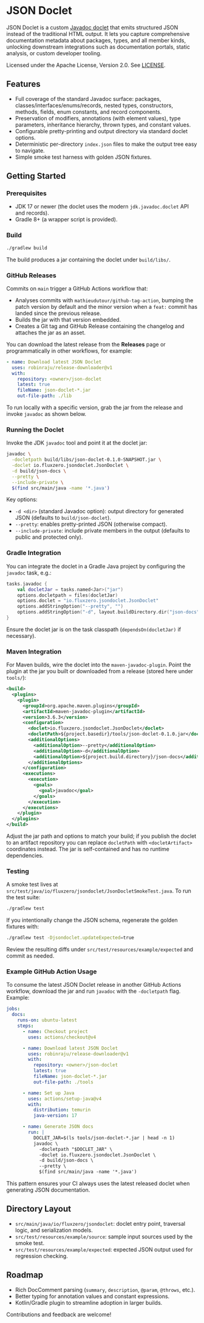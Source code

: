 # JSON Doclet

JSON Doclet is a custom [Javadoc doclet](https://docs.oracle.com/javase/8/docs/technotes/guides/javadoc/doclet/overview.html) that emits structured JSON instead of the traditional HTML output. It lets you capture comprehensive documentation metadata about packages, types, and all member kinds, unlocking downstream integrations such as documentation portals, static analysis, or custom developer tooling.

Licensed under the Apache License, Version 2.0. See [LICENSE](LICENSE).

## Features

- Full coverage of the standard Javadoc surface: packages, classes/interfaces/enums/records, nested types, constructors, methods, fields, enum constants, and record components.
- Preservation of modifiers, annotations (with element values), type parameters, inheritance hierarchy, thrown types, and constant values.
- Configurable pretty-printing and output directory via standard doclet options.
- Deterministic per-directory `index.json` files to make the output tree easy to navigate.
- Simple smoke test harness with golden JSON fixtures.

## Getting Started

### Prerequisites

- JDK 17 or newer (the doclet uses the modern `jdk.javadoc.doclet` API and records).
- Gradle 8+ (a wrapper script is provided).

### Build

```bash
./gradlew build
```

The build produces a jar containing the doclet under `build/libs/`.

### GitHub Releases

Commits on `main` trigger a GitHub Actions workflow that:

- Analyses commits with `mathieudutour/github-tag-action`, bumping the patch version by default and the minor version when a `feat:` commit has landed since the previous release.
- Builds the jar with that version embedded.
- Creates a Git tag and GitHub Release containing the changelog and attaches the jar as an asset.

You can download the latest release from the **Releases** page or programmatically in other workflows, for example:

```yaml
- name: Download latest JSON Doclet
  uses: robinraju/release-downloader@v1
  with:
    repository: <owner>/json-doclet
    latest: true
    fileName: json-doclet-*.jar
    out-file-path: ./lib
```

To run locally with a specific version, grab the jar from the release and invoke `javadoc` as shown below.

### Running the Doclet

Invoke the JDK `javadoc` tool and point it at the doclet jar:

```bash
javadoc \
  -docletpath build/libs/json-doclet-0.1.0-SNAPSHOT.jar \
  -doclet io.fluxzero.jsondoclet.JsonDoclet \
  -d build/json-docs \
  --pretty \
  --include-private \
  $(find src/main/java -name '*.java')
```

Key options:

- `-d <dir>` (standard Javadoc option): output directory for generated JSON (defaults to `build/json-doclet`).
- `--pretty`: enables pretty-printed JSON (otherwise compact).
- `--include-private`: include private members in the output (defaults to public and protected only).

### Gradle Integration

You can integrate the doclet in a Gradle Java project by configuring the `javadoc` task, e.g.:

```kotlin
tasks.javadoc {
    val docletJar = tasks.named<Jar>("jar")
    options.docletpath = files(docletJar)
    options.doclet = "io.fluxzero.jsondoclet.JsonDoclet"
    options.addStringOption("--pretty", "")
    options.addStringOption("-d", layout.buildDirectory.dir("json-docs").get().asFile.absolutePath)
}
```

Ensure the doclet jar is on the task classpath (`dependsOn(docletJar)` if necessary).

### Maven Integration

For Maven builds, wire the doclet into the `maven-javadoc-plugin`. Point the plugin at the jar you built or downloaded from a release (stored here under `tools/`):

```xml
<build>
  <plugins>
    <plugin>
      <groupId>org.apache.maven.plugins</groupId>
      <artifactId>maven-javadoc-plugin</artifactId>
      <version>3.6.3</version>
      <configuration>
        <doclet>io.fluxzero.jsondoclet.JsonDoclet</doclet>
        <docletPath>${project.basedir}/tools/json-doclet-0.1.0.jar</docletPath>
        <additionalOptions>
          <additionalOption>--pretty</additionalOption>
          <additionalOption>-d</additionalOption>
          <additionalOption>${project.build.directory}/json-docs</additionalOption>
        </additionalOptions>
      </configuration>
      <executions>
        <execution>
          <goals>
            <goal>javadoc</goal>
          </goals>
        </execution>
      </executions>
    </plugin>
  </plugins>
</build>
```

Adjust the jar path and options to match your build; if you publish the doclet to an artifact repository you can replace `docletPath` with `<docletArtifact>` coordinates instead. The jar is self-contained and has no runtime dependencies.

### Testing

A smoke test lives at `src/test/java/io/fluxzero/jsondoclet/JsonDocletSmokeTest.java`. To run the test suite:

```bash
./gradlew test
```

If you intentionally change the JSON schema, regenerate the golden fixtures with:

```bash
./gradlew test -Djsondoclet.updateExpected=true
```

Review the resulting diffs under `src/test/resources/example/expected` and commit as needed.

### Example GitHub Action Usage

To consume the latest JSON Doclet release in another GitHub Actions workflow, download the jar and run `javadoc` with the `-docletpath` flag. Example:

```yaml
jobs:
  docs:
    runs-on: ubuntu-latest
    steps:
      - name: Checkout project
        uses: actions/checkout@v4

      - name: Download latest JSON Doclet
        uses: robinraju/release-downloader@v1
        with:
          repository: <owner>/json-doclet
          latest: true
          fileName: json-doclet-*.jar
          out-file-path: ./tools

      - name: Set up Java
        uses: actions/setup-java@v4
        with:
          distribution: temurin
          java-version: 17

      - name: Generate JSON docs
        run: |
          DOCLET_JAR=$(ls tools/json-doclet-*.jar | head -n 1)
          javadoc \
            -docletpath "$DOCLET_JAR" \
            -doclet io.fluxzero.jsondoclet.JsonDoclet \
            -d build/json-docs \
            --pretty \
            $(find src/main/java -name '*.java')
```

This pattern ensures your CI always uses the latest released doclet when generating JSON documentation.

## Directory Layout

- `src/main/java/io/fluxzero/jsondoclet`: doclet entry point, traversal logic, and serialization models.
- `src/test/resources/example/source`: sample input sources used by the smoke test.
- `src/test/resources/example/expected`: expected JSON output used for regression checking.

## Roadmap

- Rich DocComment parsing (`summary`, `description`, `@param`, `@throws`, etc.).
- Better typing for annotation values and constant expressions.
- Kotlin/Gradle plugin to streamline adoption in larger builds.

Contributions and feedback are welcome!
